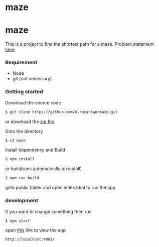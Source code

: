 # maze


# maze
This is a project to find the shortest path for a maze.
Problem statement [here](https://github.com/elroyantao/maze/blob/master/Maze.pdf)


### Requirement

* Node
* git (not necessary)

### Getting started

Download the source code
```sh
$ git clone https://github.com/elroyantao/maze.git
```
or download the [zip file](https://github.com/elroyantao/maze/archive/master.zip)

Goto the directory
```sh
$ cd maze
```

Install dependency and Build
```sh
$ npm install
```

or build(runs automatically on install)
```sh
$ npm run build
```

 goto public folder and open index.html to run the app


### development

If you want to change something then run
```sh
$ npm start
```
open [this](http://localhost:4001/) link to view the app 
```sh
http://localhost:4001/
```
